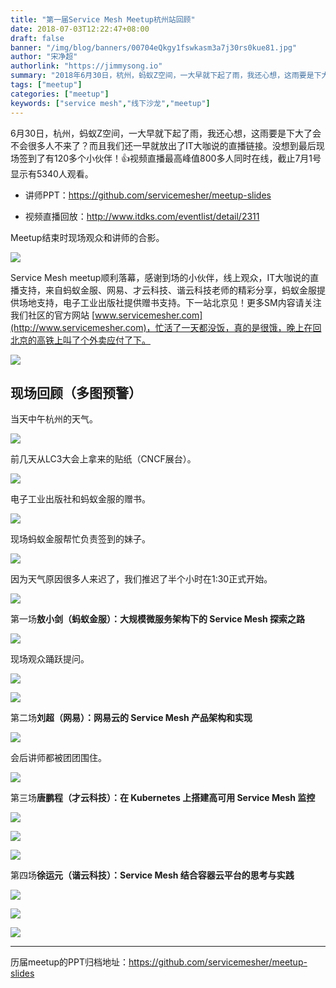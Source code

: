 ```yaml
---
title: "第一届Service Mesh Meetup杭州站回顾"
date: 2018-07-03T12:22:47+08:00
draft: false
banner: "/img/blog/banners/00704eQkgy1fswkasm3a7j30rs0kue81.jpg"
author: "宋净超"
authorlink: "https://jimmysong.io"
summary: "2018年6月30日，杭州，蚂蚁Z空间，一大早就下起了雨，我还心想，这雨要是下大了会不会很多人不来了？而且我们还一早就放出了IT大咖说的直播链接。没想到最后现场签到了有120多个小伙伴！视频直播最高峰值800多人同时在线，截止7月1号显示有5340人观看。"
tags: ["meetup"]
categories: ["meetup"]
keywords: ["service mesh","线下沙龙","meetup"]
---
```


6月30日，杭州，蚂蚁Z空间，一大早就下起了雨，我还心想，这雨要是下大了会不会很多人不来了？而且我们还一早就放出了IT大咖说的直播链接。没想到最后现场签到了有120多个小伙伴！👍视频直播最高峰值800多人同时在线，截止7月1号显示有5340人观看。

- 讲师PPT：https://github.com/servicemesher/meetup-slides

- 视频直播回放：http://www.itdks.com/eventlist/detail/2311

Meetup结束时现场观众和讲师的合影。

![](00704eQkgy1fsuaql8gjaj318w0u0qv6.jpg)

Service Mesh meetup顺利落幕，感谢到场的小伙伴，线上观众，IT大咖说的直播支持，来自蚂蚁金服、网易、才云科技、谐云科技老师的精彩分享，蚂蚁金服提供场地支持，电子工业出版社提供赠书支持。下一站北京见！更多SM内容请关注我们社区的官方网站 [www.servicemesher.com](http://www.servicemesher.com)，忙活了一天都没饭，真的是很饿，晚上在回北京的高铁上叫了个外卖应付了下。

![](00704eQkgy1fsuamb3iufj31y011atx2.jpg)

## 现场回顾（多图预警）

当天中午杭州的天气。

![](00704eQkgy1fsub06sja0j30xc0p0npd.jpg)

前几天从LC3大会上拿来的贴纸（CNCF展台）。

![](00704eQkgy1fsuaue4vfxj30xc0p0b29.jpg)

电子工业出版社和蚂蚁金服的赠书。

![](00704eQkgy1fsuav3vujnj318w0u0npd.jpg)

现场蚂蚁金服帮忙负责签到的妹子。

![](00704eQkgy1fsuavtu3d3j318w0u01ky.jpg)

因为天气原因很多人来迟了，我们推迟了半个小时在1:30正式开始。

![](00704eQkgy1fsuaww0pkjj318w0u0hdu.jpg)

第一场**敖小剑（蚂蚁金服）：大规模微服务架构下的 Service Mesh 探索之路**

![](00704eQkgy1fsuaxqxvyoj318w0u0b2a.jpg)

现场观众踊跃提问。

![](00704eQkgy1fsuaz8hfxfj318w0u07wi.jpg)

![](00704eQkgy1fsub6g8csej318w0u0npd.jpg)

第二场**刘超（网易）：网易云的 Service Mesh 产品架构和实现**

![](00704eQkgy1fsub2vn95vj318w0u0npd.jpg)

会后讲师都被团团围住。

![](00704eQkgy1fsub2eyzpqj318w0u0x6p.jpg)

第三场**唐鹏程（才云科技）：在 Kubernetes 上搭建高可用 Service Mesh 监控**

![](00704eQkgy1fsub3q7jooj318w0u0b2a.jpg)

![](00704eQkgy1fsub5atdsvj318w0u0x6p.jpg)

![](00704eQkgy1fsub611rakj318w0u0u0x.jpg)

第四场**徐运元（谐云科技）：Service Mesh 结合容器云平台的思考与实践**

![](00704eQkgy1fsub5os3jnj318w0u0e81.jpg)

![](00704eQkgy1fsub5t5yk2j318w0u0u0x.jpg)

![](00704eQkgy1fsub6sjm96j318w0u0b2a.jpg)

------

历届meetup的PPT归档地址：https://github.com/servicemesher/meetup-slides
